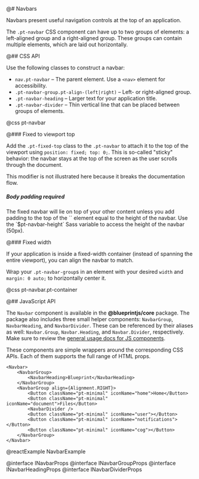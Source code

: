 @# Navbars

Navbars present useful navigation controls at the top of an application.

The `.pt-navbar` CSS component can have up to two groups of elements: a left-aligned group and a
right-aligned group. These groups can contain multiple elements, which are laid out horizontally.

@## CSS API

Use the following classes to construct a navbar:

- `nav.pt-navbar` &ndash; The parent element. Use a `<nav>` element for accessibility.
- `.pt-navbar-group.pt-align-(left|right)` &ndash; Left- or right-aligned group.
- `.pt-navbar-heading` &ndash; Larger text for your application title.
- `.pt-navbar-divider` &ndash; Thin vertical line that can be placed between groups of elements.

@css pt-navbar

@### Fixed to viewport top

Add the `.pt-fixed-top` class to the `.pt-navbar` to attach it to the top of the viewport using
`position: fixed; top: 0;`. This is so-called "sticky" behavior: the navbar stays at the top of the
screen as the user scrolls through the document.

This modifier is not illustrated here because it breaks the documentation flow.

<div class="pt-callout pt-intent-danger pt-icon-error">
    <h5>Body padding required</h5>
    The fixed navbar will lie on top of your other content unless you add padding to the top of the
    `<body>` element equal to the height of the navbar. Use the `$pt-navbar-height` Sass variable to
    access the height of the navbar (50px).
</div>

@### Fixed width

If your application is inside a fixed-width container (instead of spanning the entire viewport), you
can align the navbar to match.

Wrap your `.pt-navbar-group`s in an element with your desired `width` and `margin: 0 auto;` to
horizontally center it.

@css pt-navbar.pt-container

@## JavaScript API

The `Navbar` component is available in the __@blueprintjs/core__ package. The
package also includes three small helper components: `NavbarGroup`,
`NavbarHeading`, and `NavbarDivider`. These can be referenced by their aliases
as well: `Navbar.Group`, `Navbar.Heading`, and `Navbar.Divider`, respectively.
Make sure to review the [general usage docs for JS components](#blueprint.usage).

These components are simple wrappers around the corresponding CSS APIs. Each of
them supports the full range of HTML props.

```tsx
<Navbar>
    <NavbarGroup>
        <NavbarHeading>Blueprint</NavbarHeading>
    </NavbarGroup>
    <NavbarGroup align={Alignment.RIGHT}>
        <Button className="pt-minimal" iconName="home">Home</Button>
        <Button className="pt-minimal" iconName="document">Files</Button>
        <NavbarDivider />
        <Button className="pt-minimal" iconName="user"></Button>
        <Button className="pt-minimal" iconName="notifications"></Button>
        <Button className="pt-minimal" iconName="cog"></Button>
    </NavbarGroup>
</Navbar>
```

@reactExample NavbarExample

@interface INavbarProps
@interface INavbarGroupProps
@interface INavbarHeadingProps
@interface INavbarDividerProps
